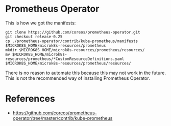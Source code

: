 # Prometheus Operator

This is how we got the manifests:

```
git clone https://github.com/coreos/prometheus-operator.git
git checkout release-0.25
cp ./prometheus-operator/contrib/kube-prometheus/manifests $MICROK8S_HOME/microk8s-resources/prometheus
mkdir $MICROK8S_HOME/microk8s-resources/prometheus/resources/
mv $MICROK8S_HOME/microk8s-resources/prometheus/*CustomResourceDefinitions.yaml $MICROK8S_HOME/microk8s-resources/prometheus/resources/
```

There is no reason to automate this because this may not work in the future. This is not the recommended way of installing Prometheus Operator.


# References
 - https://github.com/coreos/prometheus-operator/tree/master/contrib/kube-prometheus